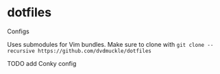 # dotfiles
Configs

Uses submodules for Vim bundles. Make sure to clone with ```git clone --recursive https://github.com/dvdmuckle/dotfiles```

TODO add Conky config
